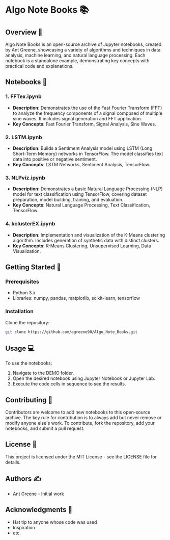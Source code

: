 # Algo Note Books 📚

## Overview 🌟

Algo Note Books is an open-source archive of Jupyter notebooks, created by Ant Greene, showcasing a variety of algorithms and techniques in data analysis, machine learning, and natural language processing. Each notebook is a standalone example, demonstrating key concepts with practical code and explanations.

## Notebooks 📓

### 1. FFTex.ipynb
- **Description**: Demonstrates the use of the Fast Fourier Transform (FFT) to analyze the frequency components of a signal composed of multiple sine waves. It includes signal generation and FFT application.
- **Key Concepts**: Fast Fourier Transform, Signal Analysis, Sine Waves.

### 2. LSTM.ipynb
- **Description**: Builds a Sentiment Analysis model using LSTM (Long Short-Term Memory) networks in TensorFlow. The model classifies text data into positive or negative sentiment.
- **Key Concepts**: LSTM Networks, Sentiment Analysis, TensorFlow.

### 3. NLPviz.ipynb
- **Description**: Demonstrates a basic Natural Language Processing (NLP) model for text classification using TensorFlow, covering dataset preparation, model building, training, and evaluation.
- **Key Concepts**: Natural Language Processing, Text Classification, TensorFlow.

### 4. kclusterEX.ipynb
- **Description**: Implementation and visualization of the K-Means clustering algorithm. Includes generation of synthetic data with distinct clusters.
- **Key Concepts**: K-Means Clustering, Unsupervised Learning, Data Visualization.

## Getting Started 🚀

### Prerequisites
- Python 3.x
- Libraries: numpy, pandas, matplotlib, scikit-learn, tensorflow

### Installation
Clone the repository: 
```bash
git clone https://github.com/agreene90/Algo_Note_Books.git
```


## Usage 💻
To use the notebooks:
1. Navigate to the DEMO folder.
2. Open the desired notebook using Jupyter Notebook or Jupyter Lab.
3. Execute the code cells in sequence to see the results.

## Contributing 🤝
Contributors are welcome to add new notebooks to this open-source archive. The key rule for contribution is to always add but never remove or modify anyone else's work. To contribute, fork the repository, add your notebooks, and submit a pull request.

## License 📄
This project is licensed under the MIT License - see the LICENSE file for details.

## Authors ✍️
- Ant Greene - Initial work

## Acknowledgments 👏
- Hat tip to anyone whose code was used
- Inspiration
- etc.
